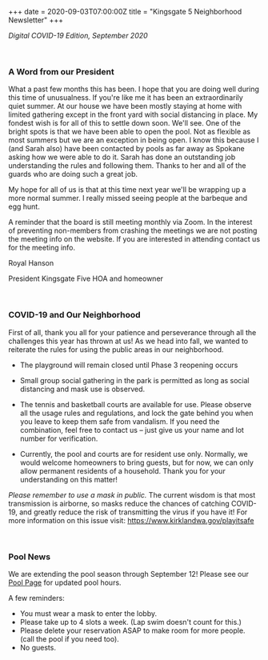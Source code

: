 +++
date = 2020-09-03T07:00:00Z
title = "Kingsgate 5 Neighborhood Newsletter"
+++

*Digital COVID-19 Edition, September 2020*

&nbsp;

### A Word from our President

What a past few months this has been. I hope that you are doing well during
this time of unusualness. If you're like me it has been an extraordinarily
quiet summer. At our house we have been mostly staying at home with
limited gathering except in the front yard with social distancing in place. My
fondest wish is for all of this to settle down soon. We'll see.
One of the bright spots is that we have been able to open the pool. Not as
flexible as most summers but we are an exception in being open. I know this
because I (and Sarah also) have been contacted by pools as far away as
Spokane asking how we were able to do it. Sarah has done an outstanding
job understanding the rules and following them. Thanks to her and all of the
guards who are doing such a great job.

My hope for all of us is that at this time next year we'll be wrapping up a
more normal summer. I really missed seeing people at the barbeque and
egg hunt.

A reminder that the board is still meeting monthly via Zoom. In the interest
of preventing non-members from crashing the meetings we are not posting
the meeting info on the website.  If you are interested in attending contact
us for the meeting info.

Royal Hanson

President Kingsgate Five HOA and homeowner

&nbsp;

### COVID-19 and Our Neighborhood

First of all, thank you all for your patience and perseverance through all the
challenges this year has thrown at us! As we head into fall, we wanted to
reiterate the rules for using the public areas in our neighborhood.

- The playground will remain closed until Phase 3 reopening occurs

- Small group social gathering in the park is permitted as long as social
distancing and mask use is observed.

- The tennis and basketball courts are available for use. Please observe
all the usage rules and regulations, and lock the gate behind you when
you leave to keep them safe from vandalism. If you need the
combination, feel free to contact us – just give us your name and lot
number for verification.

- Currently, the pool and courts are for resident use only. Normally, we
would welcome homeowners to bring guests, but for now, we can only
allow permanent residents of a household. Thank you for your
understanding on this matter!

*Please remember to use a mask in public.* The current wisdom is that most
transmission is airborne, so masks reduce the chances of catching COVID-19,
and greatly reduce the risk of transmitting the virus if you have it! For more
information on this issue visit: <https://www.kirklandwa.gov/playitsafe>

&nbsp;

### Pool News

We are extending the pool season through September 12! Please see our [Pool Page](/pool/) for updated pool hours.

A few reminders:

- You must wear a mask to enter the lobby.
- Please take up to 4 slots a week. (Lap swim doesn't count for this.)
- Please delete your reservation ASAP to make room for more people. (call the pool if you need too).
- No guests.
